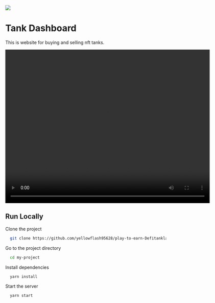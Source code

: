 [<img src="https://img.shields.io/badge/Telegram-%40Me-orange">](https://t.me/yellowflash628)

# Tank Dashboard

This is website for buying and selling nft tanks.

<video width="640" height="480" controls>
  <source src="https://github.com/yellowflash95628/play-to-earn-Defitankland-frontend/blob/main/src/assets/defiland.mp4" type="video/mp4">
  Your browser does not support the video tag.
</video>

## Run Locally

Clone the project

```bash
  git clone https://github.com/yellowflash95628/play-to-earn-Defitankland-frontend.git
```

Go to the project directory

```bash
  cd my-project
```

Install dependencies

```bash
  yarn install
```

Start the server

```bash
  yarn start
```

